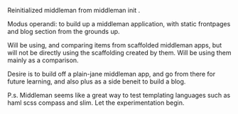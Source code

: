 Reinitialized middleman from middleman init .

Modus operandi: to build up a middleman application, with static
frontpages and blog section from the grounds up.

Will be using, and comparing items from scaffolded middleman apps, but
will not be directly using the scaffolding created by them.  Will be
using them mainly as a comparison.

Desire is to build off a plain-jane middleman app, and go from there for
future learning, and also plus as a side beneit to build a blog.

P.s. Middleman seems like a great way to test templating languages such
as haml scss compass and slim.  Let the experimentation begin.

